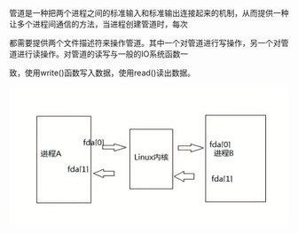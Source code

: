 管道是一种把两个进程之间的标准输入和标准输出连接起来的机制，从而提供一种让多个进程间通信的方法，当进程创建管道时，每次

都需要提供两个文件描述符来操作管道。其中一个对管道进行写操作，另一个对管道进行读操作。对管道的读写与一般的IO系统函数一

致，使用write()函数写入数据，使用read()读出数据。


![1683117887865](image/linux编程之pipe()函数/1683117887865.png)
